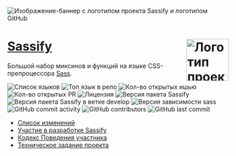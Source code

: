 ![Изображение-баннер с логотипом проекта Sassify и логотипом GitHub](https://github.com/therteenten/sassify/blob/main/.github/images/sassify_banner_github.png?raw=true)

<img src="https://github.com/therteenten/sassify/blob/main/.github/images/sassify_logo_round.png?raw=true" width="96" height="96" align="right" alt="Логотип проекта Sassify"> [Sassify](https://github.com/therteenten/sassify.git)
===

Большой набор миксинов и функций на языке CSS-препроцессора [Sass](https://github.com/sass).

![Список языков](https://img.shields.io/github/languages/count/therteenten/sassify?color=%23ff0056)
![Топ язык в репо](https://img.shields.io/github/languages/top/therteenten/sassify?color=%23ff0056)
![Кол-во открытых ишью](https://img.shields.io/github/issues-raw/therteenten/sassify)
![Кол-во открытых PR](https://img.shields.io/github/issues-pr-raw/therteenten/sassify)
![Лицензия](https://img.shields.io/github/license/therteenten/sassify)
![Версия пакета Sassify](https://img.shields.io/github/package-json/v/therteenten/sassify)
![Версия пакета Sassify в ветке develop](https://img.shields.io/github/package-json/v/therteenten/sassify/develop)
![Версия зависимости `sass`](https://img.shields.io/github/package-json/dependency-version/therteenten/sassify/dev/sass/develop?color=%23d94390)
![GitHub commit activity](https://img.shields.io/github/commit-activity/m/therteenten/sassify)
![GitHub contributors](https://img.shields.io/github/contributors/therteenten/sassify)
![GitHub last commit](https://img.shields.io/github/last-commit/therteenten/sassify)

- [Список изменений](./CHANGELOG.md)
- [Участие в разработке Sassify](./CONTRIBUTING.md)
- [Кодекс Поведения участника](./CODE_OF_CONDUCT.md)
- [Техническое задание проекта](.docs/technical-specification.md)
